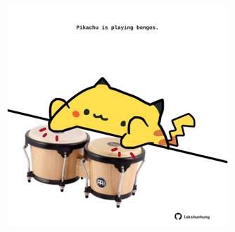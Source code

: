 <!-- built at 12/06/2024, 06:00:52 UTC -->
<p align="center">
  <img width="500" height="500" src="./ReadmeImage.svg">
</p>
